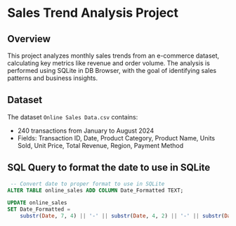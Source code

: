 # Sales Trend Analysis Project

## Overview
This project analyzes monthly sales trends from an e-commerce dataset, calculating key metrics like revenue and order volume. The analysis is performed using SQLite in DB Browser, with the goal of identifying sales patterns and business insights.

## Dataset
The dataset `Online Sales Data.csv` contains:
- 240 transactions from January to August 2024
- Fields: Transaction ID, Date, Product Category, Product Name, Units Sold, Unit Price, Total Revenue, Region, Payment Method

## SQL Query to format the date to use in SQLite
  ```sql
   -- Convert date to proper format to use in SQLite
  ALTER TABLE online_sales ADD COLUMN Date_Formatted TEXT;
  
  UPDATE online_sales
  SET Date_Formatted = 
      substr(Date, 7, 4) || '-' || substr(Date, 4, 2) || '-' || substr(Date, 1, 2);

